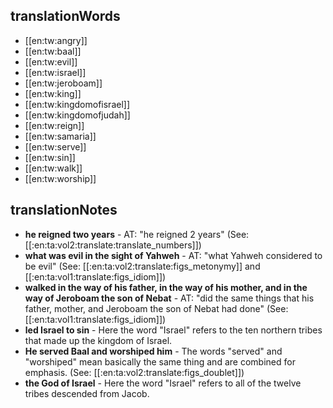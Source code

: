 ## translationWords

* [[en:tw:angry]]
* [[en:tw:baal]]
* [[en:tw:evil]]
* [[en:tw:israel]]
* [[en:tw:jeroboam]]
* [[en:tw:king]]
* [[en:tw:kingdomofisrael]]
* [[en:tw:kingdomofjudah]]
* [[en:tw:reign]]
* [[en:tw:samaria]]
* [[en:tw:serve]]
* [[en:tw:sin]]
* [[en:tw:walk]]
* [[en:tw:worship]]

## translationNotes

* **he reigned two years** - AT: "he reigned 2 years" (See: [[:en:ta:vol2:translate:translate_numbers]])
* **what was evil in the sight of Yahweh** - AT: "what Yahweh considered to be evil" (See: [[:en:ta:vol2:translate:figs_metonymy]] and [[:en:ta:vol1:translate:figs_idiom]])
* **walked in the way of his father, in the way of his mother, and in the way of Jeroboam the son of Nebat** - AT: "did the same things that his father, mother, and Jeroboam the son of Nebat had done" (See: [[:en:ta:vol1:translate:figs_idiom]])
* **led Israel to sin** - Here the word "Israel" refers to the ten northern tribes that made up the kingdom of Israel.
* **He served Baal and worshiped him** - The words "served" and "worshiped" mean basically the same thing and are combined for emphasis. (See: [[:en:ta:vol2:translate:figs_doublet]])
* **the God of Israel** - Here the word "Israel" refers to all of the twelve tribes descended from Jacob.
